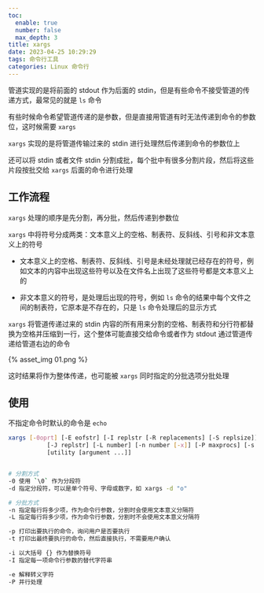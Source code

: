 ```yaml
---
toc:
  enable: true
  number: false
  max_depth: 3
title: xargs
date: 2023-04-25 10:29:29
tags: 命令行工具
categories: Linux 命令行
---
```


管道实现的是将前面的 stdout 作为后面的 stdin，但是有些命令不接受管道的传递方式，最常见的就是 `ls` 命令

有些时候命令希望管道传递的是参数，但是直接用管道有时无法传递到命令的参数位，这时候需要 `xargs`

`xargs` 实现的是将管道传输过来的 stdin 进行处理然后传递到命令的参数位上

还可以将 stdin 或者文件 stdin 分割成批，每个批中有很多分割片段，然后将这些片段按批交给 `xargs` 后面的命令进行处理

## 工作流程

`xargs` 处理的顺序是先分割，再分批，然后传递到参数位

`xargs` 中将符号分成两类：文本意义上的空格、制表符、反斜线、引号和非文本意义上的符号

- 文本意义上的空格、制表符、反斜线、引号是未经处理就已经存在的符号，例如文本的内容中出现这些符号以及在文件名上出现了这些符号都是文本意义上的

- 非文本意义的符号，是处理后出现的符号，例如 `ls` 命令的结果中每个文件之间的制表符，它原本是不存在的，只是 `ls` 命令处理后的显示方式

`xargs` 将管道传递过来的 stdin 内容的所有用来分割的空格、制表符和分行符都替换为空格并压缩到一行，这个整体可能直接交给命令或者作为 stdout 通过管道传递给管道右边的命令

{% asset_img 01.png %}

这时结果将作为整体传递，也可能被 `xargs` 同时指定的分批选项分批处理

## 使用

不指定命令时默认的命令是 `echo`

```sh
xargs [-0oprt] [-E eofstr] [-I replstr [-R replacements] [-S replsize]]
           [-J replstr] [-L number] [-n number [-x]] [-P maxprocs] [-s size]
           [utility [argument ...]]


# 分割方式
-0 使用 `\0` 作为分段符
-d 指定分段符，可以是单个符号、字母或数字，如 xargs -d "o"

# 分批方式
-n 指定每行将多少项，作为命令行参数，分割时会使用文本意义分隔符
-L 指定每行将多少项，作为命令行参数，分割时不会使用文本意义分隔符

-p 打印出要执行的命令，询问用户是否要执行
-t 打印出最终要执行的命令，然后直接执行，不需要用户确认

-i 以大括号 {} 作为替换符号
-I 指定每一项命令行参数的替代字符串

-e 解释转义字符
-P 并行处理
```

